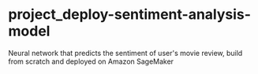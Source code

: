 # project_deploy-sentiment-analysis-model
Neural network that predicts the sentiment of user's movie review, build from scratch and deployed on Amazon SageMaker
